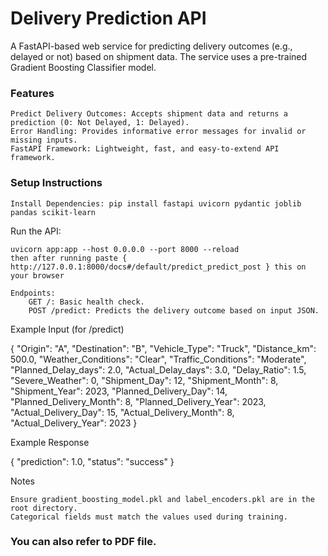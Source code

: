 # Delivery Prediction API

A FastAPI-based web service for predicting delivery outcomes (e.g., delayed or not) based on shipment data. The service uses a pre-trained Gradient Boosting Classifier model.
### Features

    Predict Delivery Outcomes: Accepts shipment data and returns a prediction (0: Not Delayed, 1: Delayed).
    Error Handling: Provides informative error messages for invalid or missing inputs.
    FastAPI Framework: Lightweight, fast, and easy-to-extend API framework.

### Setup Instructions

    Install Dependencies: pip install fastapi uvicorn pydantic joblib pandas scikit-learn

Run the API:

    uvicorn app:app --host 0.0.0.0 --port 8000 --reload
    then after running paste { http://127.0.0.1:8000/docs#/default/predict_predict_post } this on your browser

    Endpoints:
        GET /: Basic health check.
        POST /predict: Predicts the delivery outcome based on input JSON.

Example Input (for /predict)

{
    "Origin": "A",
    "Destination": "B",
    "Vehicle_Type": "Truck",
    "Distance_km": 500.0,
    "Weather_Conditions": "Clear",
    "Traffic_Conditions": "Moderate",
    "Planned_Delay_days": 2.0,
    "Actual_Delay_days": 3.0,
    "Delay_Ratio": 1.5,
    "Severe_Weather": 0,
    "Shipment_Day": 12,
    "Shipment_Month": 8,
    "Shipment_Year": 2023,
    "Planned_Delivery_Day": 14,
    "Planned_Delivery_Month": 8,
    "Planned_Delivery_Year": 2023,
    "Actual_Delivery_Day": 15,
    "Actual_Delivery_Month": 8,
    "Actual_Delivery_Year": 2023
}

Example Response

{
    "prediction": 1.0,
    "status": "success"
}

Notes

    Ensure gradient_boosting_model.pkl and label_encoders.pkl are in the root directory.
    Categorical fields must match the values used during training.
    
### You can also refer to PDF file.
